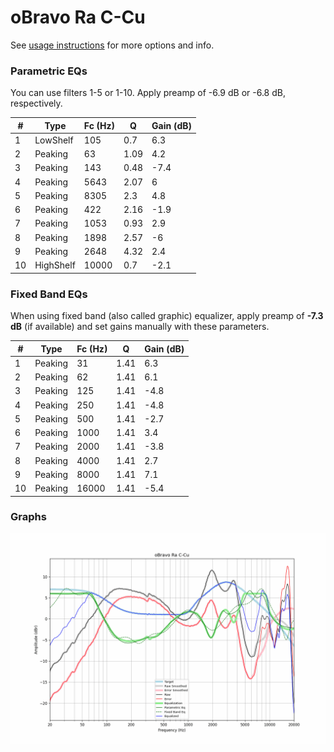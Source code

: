 # oBravo Ra C-Cu
See [usage instructions](https://github.com/jaakkopasanen/AutoEq#usage) for more options and info.

### Parametric EQs
You can use filters 1-5 or 1-10. Apply preamp of -6.9 dB or -6.8 dB, respectively.

|   # | Type      |   Fc (Hz) |    Q |   Gain (dB) |
|-----|-----------|-----------|------|-------------|
|   1 | LowShelf  |       105 | 0.7  |         6.3 |
|   2 | Peaking   |        63 | 1.09 |         4.2 |
|   3 | Peaking   |       143 | 0.48 |        -7.4 |
|   4 | Peaking   |      5643 | 2.07 |         6   |
|   5 | Peaking   |      8305 | 2.3  |         4.8 |
|   6 | Peaking   |       422 | 2.16 |        -1.9 |
|   7 | Peaking   |      1053 | 0.93 |         2.9 |
|   8 | Peaking   |      1898 | 2.57 |        -6   |
|   9 | Peaking   |      2648 | 4.32 |         2.4 |
|  10 | HighShelf |     10000 | 0.7  |        -2.1 |

### Fixed Band EQs
When using fixed band (also called graphic) equalizer, apply preamp of **-7.3 dB** (if available) and set gains manually with these parameters.

|   # | Type    |   Fc (Hz) |    Q |   Gain (dB) |
|-----|---------|-----------|------|-------------|
|   1 | Peaking |        31 | 1.41 |         6.3 |
|   2 | Peaking |        62 | 1.41 |         6.1 |
|   3 | Peaking |       125 | 1.41 |        -4.8 |
|   4 | Peaking |       250 | 1.41 |        -4.8 |
|   5 | Peaking |       500 | 1.41 |        -2.7 |
|   6 | Peaking |      1000 | 1.41 |         3.4 |
|   7 | Peaking |      2000 | 1.41 |        -3.8 |
|   8 | Peaking |      4000 | 1.41 |         2.7 |
|   9 | Peaking |      8000 | 1.41 |         7.1 |
|  10 | Peaking |     16000 | 1.41 |        -5.4 |

### Graphs
![](./oBravo%20Ra%20C-Cu.png)
